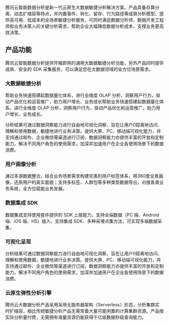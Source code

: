 腾讯云智能数据分析是新一代云原生大数据敏捷分析解决方案。产品具备存算分离、动态扩缩容等特点，并内置事件、转化、留存、行为路径等成熟分析模型，提供高可用、低成本的全场景敏捷分析服务，可同时满足数据分析师、数据开发工程师和业务决策人的关键分析需求，帮助企业大幅降低数据分析成本，支撑业务更高效决策。


## 产品功能
腾讯云智能数据分析提供开箱即用的通用大数据敏捷分析功能，另外产品同时提供成熟、安全的 SDK 采集服务，可以满足您在大数据领域的全方位场景需求。

### 大数据敏捷分析
帮助业务快速搭建起数据量化体系，进行全维度 OLAP 分析，洞察用户行为，驱动产品优化和运营推广，助力用户增长、业务成长帮助业务快速搭建起数据量化体系，进行全维度 OLAP 分析，洞察用户行为，驱动产品优化和运营推广，助力用户增长、业务成长。

分析结果可通过数据洞察能力进行自由地可视化洞察，旨在让用户0距离地访问、理解和使用数据，敏捷地进行业务决策。提供大屏、PC、移动端可视化能力，并支持通过邮件、企业微信等渠道进行订阅，数据洞察能力亦提供丰富的开放和定制能力，解决不同用户角色的使用需求，加深并加速用户在企业各使用场景下的数据消费。

### 用户画像分析
通过多源数据整合，结合业务场景需求构建完善的用户标签体系，用360度全景画像，还原用户的真实面貌；支持多标签、人群包等多种类型数据导出，对接各类业务系统，全方位赋能业务发展。

### 数据集成 SDK
数据集成支持使用套件提供的 SDK 上报能力，支持全端数据（PC 端、Android 端、iOS 端、H5）接入，支持集成 SDK、多种采埋点集方法，可实现多端数据采集。

### 可视化呈现
分析结果可通过数据洞察能力进行自由地可视化洞察，旨在让用户0距离地访问、理解和使用数据，敏捷地进行业务决策。提供大屏、PC、移动端可视化能力，并支持通过邮件、企业微信等渠道进行订阅，数据洞察能力亦提供丰富的开放和定制能力，解决不同用户角色的使用需求，加深并加速用户在企业各使用场景下的数据消费。

### 云原生弹性分析引擎
腾讯云大数据分析产品采用采用无服务器架构（Serverless）形态，分析集群实时扩缩容，相比传统敏捷分析产品无需常备大量可能闲置的计算集群资源。产品按实际分析量付费，无需拥有海量资源仍能获得千亿级数据秒级查询能力。

